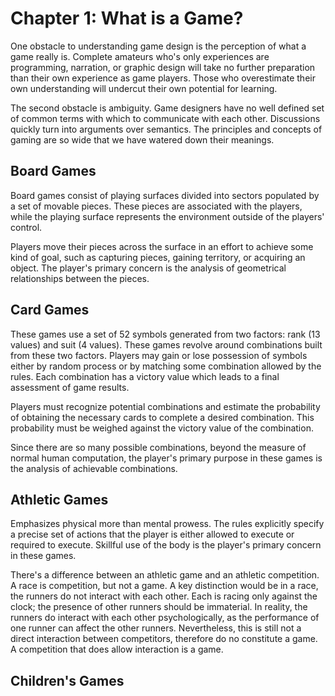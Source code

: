 # Chapter 1: What is a Game?

One obstacle to understanding game design is the perception of what a game really is. Complete amateurs who's only experiences are programming, narration, or graphic design will take no further preparation than their own experience as game players. Those who overestimate their own understanding will undercut their own potential for learning.

The second obstacle is ambiguity. Game designers have no well defined set of common terms with which to communicate with each other. Discussions quickly turn into arguments over semantics. The principles and concepts of gaming are so wide that we have watered down their meanings. 

## Board Games
Board games consist of playing surfaces divided into sectors populated by a set of movable pieces. These pieces are associated with the players, while the playing surface represents the environment outside of the players' control. 

Players move their pieces across the surface in an effort to achieve some kind of goal, such as capturing pieces, gaining territory, or acquiring an object. The player's primary concern is the analysis of geometrical relationships between the pieces.

## Card Games
These games use a set of 52 symbols generated from two factors: rank (13 values) and suit (4 values). These games revolve around combinations built from these two factors. Players may gain or lose possession of symbols either by random process or by matching some combination allowed by the rules. Each combination has a victory value which leads to a final assessment of game results. 

Players must recognize potential combinations and estimate the probability of obtaining the necessary cards to complete a desired combination. This probability must be weighed against the victory value of the combination. 

Since there are so many possible combinations, beyond the measure of normal human computation, the player's primary purpose in these games is the analysis of achievable combinations.

## Athletic Games
Emphasizes physical more than mental prowess. The rules explicitly specify a precise set of actions that the player is either allowed to execute or required to execute. Skillful use of the body is the player's primary concern in these games. 

There's a difference between an athletic game and an athletic competition. A race is competition, but not a game. A key distinction would be in a race, the runners do not interact with each other. Each is racing only against the clock; the presence of other runners should be immaterial. In reality, the runners do interact with each other psychologically, as the performance of one runner can affect the other runners. Nevertheless, this is still not a direct interaction between competitors, therefore do no constitute a game. A competition that does allow interaction is a game. 

## Children's Games
